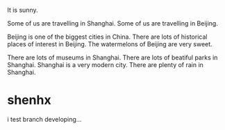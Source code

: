 It is sunny.

Some of us are travelling in Shanghai.
Some of us are travelling in Beijing.

Beijing is one of the biggest cities in China.
There are lots of historical places of interest in Beijing.
The watermelons of Beijing are very sweet.

There are lots of museums in Shanghai.
There are lots of beatiful parks in Shanghai.
Shanghai is a very modern city.
There are plenty of rain in Shanghai.

# shenhx
i test branch developing...